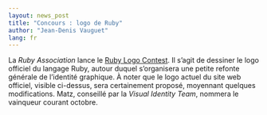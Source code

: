 ```yaml
---
layout: news_post
title: "Concours : logo de Ruby"
author: "Jean-Denis Vauguet"
lang: fr
---
```


La *Ruby Association* lance le [Ruby Logo Contest][1]. Il s’agit de
dessiner le logo officiel du langage Ruby, autour duquel s’organisera
une petite refonte générale de l’identité graphique. À noter que le logo
actuel du site web officiel, visible ci-dessus, sera certainement
proposé, moyennant quelques modifications. Matz, conseillé par la
*Visual Identity Team*, nommera le vainqueur courant octobre.



[1]: http://www.ruby-assn.org/logo-contest.html 
